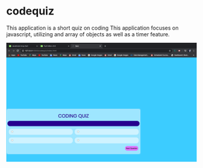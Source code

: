 # codequiz

This application is a short quiz on coding
This application focuses on javascript, utilizing and array of objects as well as a timer feature.

![](Images/screenshot.png)
